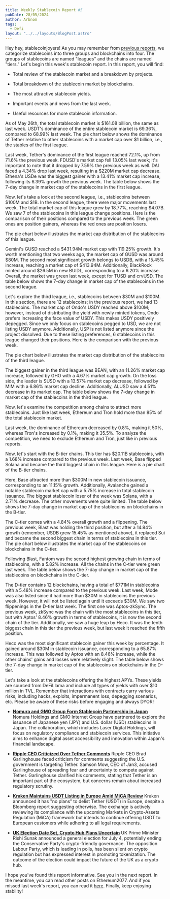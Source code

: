 ```yaml
---
title: Weekly Stablecoin Report #5
pubDate: 28/05/2024
author: Arbnom
tags:
  - Defi
layout: "../../layouts/BlogPost.astro"
---
```


Hey hey, stablecoinjoyers! As you may remember from [previous reports](https://ethereum2077.substack.com/s/stablecoin-reports), we categorize stablecoins into three groups and blockchains into four. The groups of stablecoins are named "leagues" and the chains are named "tiers." Let's begin this week's stablecoin report. In this report, you will find:

- Total review of the stablecoin market and a breakdown by projects.

- Total breakdown of the stablecoin market by blockchains.

- The most attractive stablecoin yields.

- Important events and news from the last week.

- Useful resources for more stablecoin information.

As of May 26th, the total stablecoin market is $161.08 billion, the same as last week. USDT's dominance of the entire stablecoin market is 69.36%, compared to 68.99% last week. The pie chart below shows the dominance of Tether relative to other stablecoins with a market cap over $1 billion, i.e., the stables of the first league.

Last week, Tether's dominance of the first league reached 72.1%, up from 71.6% the previous week. FDUSD's market cap fell 13.05% last week; it's important to note that it dropped by 7.59% the previous week as well. DAI faced a 4.34% drop last week, resulting in a $220M market cap decrease. Ethena's USDe was the biggest gainer with a 13.41% market cap increase, following its 6.39% growth the previous week. The table below shows the 7-day change in market cap of the stablecoins in the first league.

Now, let's take a look at the second league, i.e., stablecoins between $100M and $1B. In the second league, there were major movements last week. The total market cap of this league grew by 18.77%, reaching $4.07B. We saw 7 of the stablecoins in this league change positions. Here is the comparison of their positions compared to the previous week. The green ones are position gainers, whereas the red ones are position losers.

The pie chart below illustrates the market cap distribution of the stablecoins of this league.

Gemini's GUSD reached a $431.94M market cap with 119.25% growth. It's worth mentioning that two weeks ago, the market cap of GUSD was around $80M. The second most significant growth belongs to USDB, with a 15.45% increase, reaching a market cap of $413.94M. Additionally, BlackRock minted around $26.5M in new BUIDL, corresponding to a 6.20% increase. Overall, the market was green last week, except for TUSD and crvUSD. The table below shows the 7-day change in market cap of the stablecoins in the second league.

Let's explore the third league, i.e., stablecoins between $30M and $100M. In this section, there are 12 stablecoins; in the previous report, we had 13 stablecoins. The market cap of Ondo's USDY reached above $100M; however, instead of distributing the yield with newly minted tokens, Ondo prefers increasing the face value of USDY. This makes USDY positively depegged. Since we only focus on stablecoins pegged to USD, we are not listing USDY anymore. Additionally, USP is not listed anymore since the project dissolved. Due to these listing preferences, 6 stablecoins in this league changed their positions. Here is the comparison with the previous week.

The pie chart below illustrates the market cap distribution of the stablecoins of the third league.

The biggest gainer in the third league was BEAN, with an 11.26% market cap increase, followed by GHO with a 4.67% market cap growth. On the loss side, the leader is SUSD with a 13.57% market cap decrease, followed by MIM with a 6.86% market cap decline. Additionally, ALUSD saw a 4.51% decrease in its market cap. The table below shows the 7-day change in market cap of the stablecoins in the third league.

Now, let's examine the competition among chains to attract more stablecoins. Just like last week, Ethereum and Tron hold more than 85% of the total stablecoin market.

Last week, the dominance of Ethereum decreased by 0.8%, making it 50%, whereas Tron's increased by 0.1%, making it 35.5%. To analyze the competition, we need to exclude Ethereum and Tron, just like in previous reports.

Now, let's start with the B-tier chains. This tier has $20.11B stablecoins, with a 1.68% increase compared to the previous week. Last week, Base flipped Solana and became the third biggest chain in this league. Here is a pie chart of the B-tier chains.

Here, Base attracted more than $300M in new stablecoin issuance, corresponding to an 11.15% growth. Additionally, Avalanche gained a notable stablecoin market cap with a 5.75% increase in total stablecoin issuance. The biggest stablecoin loser of the week was Solana, with a 2.71% decrease. The other movements were quite limited. The table below shows the 7-day change in market cap of the stablecoins on blockchains in the B-tier.

The C-tier comes with a 4.84% overall growth and a flippening. The previous week, Blast was holding the third position, but after a 14.84% growth (remember, USDB grew 15.45% as mentioned above), it replaced Sui and became the second biggest chain in terms of stablecoins in this tier. The pie chart below illustrates the market cap of the stablecoins on blockchains in the C-tier.

Following Blast, Fantom was the second highest growing chain in terms of stablecoins, with a 5.82% increase. All the chains in the C-tier were green last week. The table below shows the 7-day change in market cap of the stablecoins on blockchains in the C-tier.

The D-tier contains 12 blockchains, having a total of $771M in stablecoins with a 5.48% increase compared to the previous week. Last week, Mode was also listed since it had more than $30M in stablecoins the previous week. However, it will not be listed again until it exceeds $30M. We saw two flippenings in the D-tier last week. The first one was Aptos-zkSync. The previous week, zkSync was the chain with the most stablecoins in this tier, but with Aptos' 8.46% growth in terms of stablecoins, it is now the second chain of the tier. Additionally, we saw a huge leap by Heco. It was the tenth biggest chain in this tier the previous week, but last week it reached the fifth position.

Heco was the most significant stablecoin gainer this week by percentage. It gained around $30M in stablecoin issuance, corresponding to a 65.87% increase. This was followed by Aptos with an 8.46% increase, while the other chains' gains and losses were relatively slight. The table below shows the 7-day change in market cap of the stablecoins on blockchains in the D-tier.

Let's take a look at the stablecoins offering the highest APYs. These yields are sourced from DeFiLlama and include all types of yields with over $10 million in TVL. Remember that interactions with contracts carry various risks, including hacks, exploits, impermanent loss, depegging scenarios, etc. Please be aware of these risks before engaging and always DYOR!

- **[Nomura and GMO Group Form Stablecoin Partnership in Japan](https://cointelegraph.com/news/nomura-holdings-gmo-group-stablecoin-research-partnership-japan)** Nomura Holdings and GMO Internet Group have partnered to explore the issuance of Japanese yen (JPY) and U.S. dollar (USD) stablecoins in Japan. The collaboration, which includes Laser Digital Holdings, will focus on regulatory compliance and stablecoin services. This initiative aims to enhance digital asset accessibility and innovation within Japan's financial landscape.

- **[Ripple CEO Criticized Over Tether Comments](https://cointelegraph.com/news/ripple-garlinghouse-tether-samson-mow)** Ripple CEO Brad Garlinghouse faced criticism for comments suggesting the U.S. government is targeting Tether. Samson Mow, CEO of Jan3, accused Garlinghouse of spreading fear and uncertainty to compete against Tether. Garlinghouse clarified his comments, stating that Tether is an important part of the ecosystem, but concerns remain about increased regulatory scrutiny.

- **[Kraken Maintains USDT Listing in Europe Amid MiCA Review](https://cointelegraph.com/news/crypto-exchange-kraken-no-plans-delist-usdt-tether-europe)** Kraken announced it has "no plans" to delist Tether (USDT) in Europe, despite a Bloomberg report suggesting otherwise. The exchange is actively reviewing its compliance with the upcoming Markets in Crypto-Assets Regulation (MiCA) framework but intends to continue offering USDT to European customers while adhering to all legal requirements.

- **[UK Election Date Set, Crypto Hub Plans Uncertain](https://www.coindesk.com/policy/2024/05/22/uk-sets-july-4-date-for-election-likely-to-oust-conservative-party-spelling-uncertainty-for-crypto-hub-plans/)** UK Prime Minister Rishi Sunak announced a general election for July 4, potentially ending the Conservative Party's crypto-friendly governance. The opposition Labour Party, which is leading in polls, has been silent on crypto regulation but has expressed interest in promoting tokenization. The outcome of the election could impact the future of the UK as a crypto hub.

I hope you've found this report informative. See you in the next report. In the meantime, you can read other posts on Ethereum2077. And if you missed last week's report, you can read it [here](https://ethereum2077.substack.com/p/weekly-stablecoin-report-4). Finally, keep enjoying stability!
